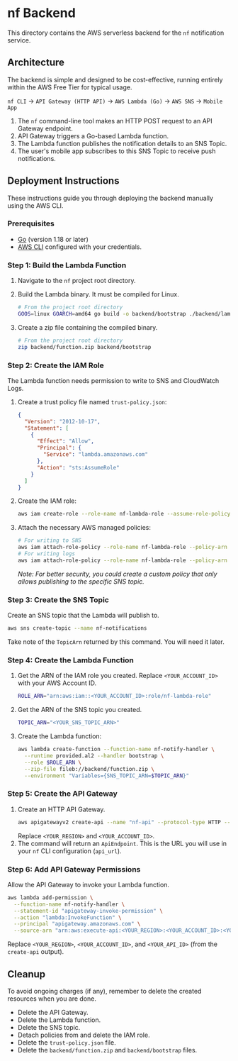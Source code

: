 # nf Backend

This directory contains the AWS serverless backend for the `nf` notification service.

## Architecture

The backend is simple and designed to be cost-effective, running entirely within the AWS Free Tier for typical usage.

`nf CLI` -> `API Gateway (HTTP API)` -> `AWS Lambda (Go)` -> `AWS SNS` -> `Mobile App`

1.  The `nf` command-line tool makes an HTTP POST request to an API Gateway endpoint.
2.  API Gateway triggers a Go-based Lambda function.
3.  The Lambda function publishes the notification details to an SNS Topic.
4.  The user's mobile app subscribes to this SNS Topic to receive push notifications.

## Deployment Instructions

These instructions guide you through deploying the backend manually using the AWS CLI.

### Prerequisites

- [Go](https://golang.org/doc/install) (version 1.18 or later)
- [AWS CLI](https://aws.amazon.com/cli/) configured with your credentials.

### Step 1: Build the Lambda Function

1.  Navigate to the `nf` project root directory.
2.  Build the Lambda binary. It must be compiled for Linux.

    ```sh
    # From the project root directory
    GOOS=linux GOARCH=amd64 go build -o backend/bootstrap ./backend/lambda
    ```

3.  Create a zip file containing the compiled binary.

    ```sh
    # From the project root directory
    zip backend/function.zip backend/bootstrap
    ```

### Step 2: Create the IAM Role

The Lambda function needs permission to write to SNS and CloudWatch Logs.

1.  Create a trust policy file named `trust-policy.json`:
    ```json
    {
      "Version": "2012-10-17",
      "Statement": [
        {
          "Effect": "Allow",
          "Principal": {
            "Service": "lambda.amazonaws.com"
          },
          "Action": "sts:AssumeRole"
        }
      ]
    }
    ```
2.  Create the IAM role:
    ```sh
    aws iam create-role --role-name nf-lambda-role --assume-role-policy-document file://trust-policy.json
    ```
3.  Attach the necessary AWS managed policies:
    ```sh
    # For writing to SNS
    aws iam attach-role-policy --role-name nf-lambda-role --policy-arn arn:aws:iam::aws:policy/AmazonSNSFullAccess
    # For writing logs
    aws iam attach-role-policy --role-name nf-lambda-role --policy-arn arn:aws:iam::aws:policy/service-role/AWSLambdaBasicExecutionRole
    ```
    *Note: For better security, you could create a custom policy that only allows publishing to the specific SNS topic.*

### Step 3: Create the SNS Topic

Create an SNS topic that the Lambda will publish to.

```sh
aws sns create-topic --name nf-notifications
```
Take note of the `TopicArn` returned by this command. You will need it later.

### Step 4: Create the Lambda Function

1.  Get the ARN of the IAM role you created. Replace `<YOUR_ACCOUNT_ID>` with your AWS Account ID.
    ```sh
    ROLE_ARN="arn:aws:iam::<YOUR_ACCOUNT_ID>:role/nf-lambda-role"
    ```
2.  Get the ARN of the SNS topic you created.
    ```sh
    TOPIC_ARN="<YOUR_SNS_TOPIC_ARN>"
    ```
3.  Create the Lambda function:
    ```sh
    aws lambda create-function --function-name nf-notify-handler \
      --runtime provided.al2 --handler bootstrap \
      --role $ROLE_ARN \
      --zip-file fileb://backend/function.zip \
      --environment "Variables={SNS_TOPIC_ARN=$TOPIC_ARN}"
    ```

### Step 5: Create the API Gateway

1.  Create an HTTP API Gateway.
    ```sh
    aws apigatewayv2 create-api --name "nf-api" --protocol-type HTTP --target "arn:aws:apigateway:<YOUR_REGION>:lambda:path/2015-03-31/functions/arn:aws:lambda:<YOUR_REGION>:<YOUR_ACCOUNT_ID>:function:nf-notify-handler/invocations"
    ```
    Replace `<YOUR_REGION>` and `<YOUR_ACCOUNT_ID>`.
2.  The command will return an `ApiEndpoint`. This is the URL you will use in your `nf` CLI configuration (`api_url`).

### Step 6: Add API Gateway Permissions

Allow the API Gateway to invoke your Lambda function.

```sh
aws lambda add-permission \
  --function-name nf-notify-handler \
  --statement-id "apigateway-invoke-permission" \
  --action "lambda:InvokeFunction" \
  --principal "apigateway.amazonaws.com" \
  --source-arn "arn:aws:execute-api:<YOUR_REGION>:<YOUR_ACCOUNT_ID>:<YOUR_API_ID>/*/*"
```
Replace `<YOUR_REGION>`, `<YOUR_ACCOUNT_ID>`, and `<YOUR_API_ID>` (from the `create-api` output).

## Cleanup

To avoid ongoing charges (if any), remember to delete the created resources when you are done.
-   Delete the API Gateway.
-   Delete the Lambda function.
-   Delete the SNS topic.
-   Detach policies from and delete the IAM role.
-   Delete the `trust-policy.json` file.
-   Delete the `backend/function.zip` and `backend/bootstrap` files.
